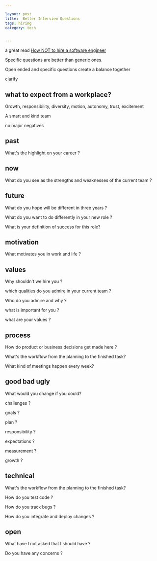 ```yaml
---

layout: post
title:  Better Interview Questions 
tags: hiring
category: tech


---
```


a great read [How NOT to hire a software engineer](https://tonsky.me/blog/hiring/)

Specific questions are better than generic ones.

Open ended and specific questions create a balance together

clarify 


## what to expect from a workplace?

Growth, responsibility, diversity, motion, autonomy, trust, excitement 

A smart and kind team

no major negatives 

## past 

What's the highlight on your career ?


## now

What do you see as the strengths and weaknesses of the current team ?

## future 

What do you hope will be different in three years ?

What do you want to do differently in your new role ?

What is your definition of success for this role?


## motivation 

What motivates you in work and life ? 

## values 

Why shouldn't we hire you ?

which qualities do you admire in your current team ?

Who do you admire and why ?

what is important for you ? 

what are your values ? 



## process

How do product or business decisions get made here ?

What's the workflow from the planning to the finished task?

What kind of meetings happen every week?

## good bad ugly 

What would you change if you could?

challenges ?

goals ? 

plan ?

responsibility ? 

expectations ? 

measurement ?

growth ?


## technical 

What's the workflow from the planning to the finished task?

How do you test code ?

How do you track bugs ?

How do you integrate and deploy changes ? 




## open

What have I not asked that I should have ?

Do you have any concerns ?


